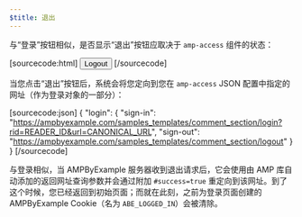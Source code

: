 ```yaml
---
$title: 退出
---
```


与“登录”按钮相似，是否显示“退出”按钮应取决于 `amp-access` 组件的状态：

[sourcecode:html]
<button amp-access="loggedIn" amp-access-hide tabindex="0" on="tap:amp-access.login-sign-out" class="button-primary comment-button">Logout</button>
[/sourcecode]

当您点击“退出”按钮后，系统会将您定向到您在 `amp-access` JSON 配置中指定的网址（作为登录对象的一部分）：

[sourcecode:json]
{
"login": {
  "sign-in": "https://ampbyexample.com/samples_templates/comment_section/login?rid=READER_ID&url=CANONICAL_URL",
  "sign-out": "https://ampbyexample.com/samples_templates/comment_section/logout"
  }
}
[/sourcecode]

与登录相似，当 AMPByExample 服务器收到退出请求后，它会使用由 AMP 库自动添加的返回网址查询参数并会通过附加 `#success=true` 重定向到该网址。到了这个时候，您已经返回到初始页面；而就在此刻，之前为登录页面创建的 AMPByExample Cookie（名为 `ABE_LOGGED_IN`）会被清除。
